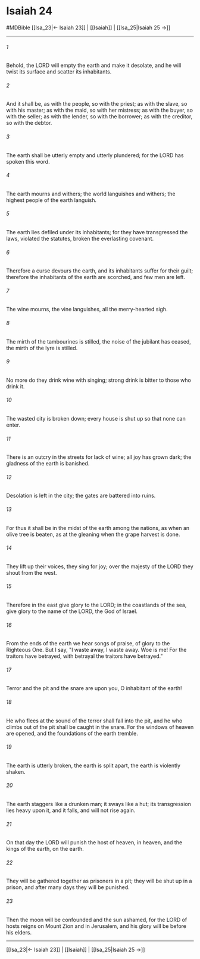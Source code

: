 # Isaiah 24
#MDBible
[[Isa_23|← Isaiah 23]] | [[Isaiah]] | [[Isa_25|Isaiah 25 →]]

***

###### 1 
Behold, the LORD will empty the earth and make it desolate, and he will twist its surface and scatter its inhabitants. 

###### 2 
And it shall be, as with the people, so with the priest; as with the slave, so with his master; as with the maid, so with her mistress; as with the buyer, so with the seller; as with the lender, so with the borrower; as with the creditor, so with the debtor. 

###### 3 
The earth shall be utterly empty and utterly plundered; for the LORD has spoken this word. 

###### 4 
The earth mourns and withers; the world languishes and withers; the highest people of the earth languish. 

###### 5 
The earth lies defiled under its inhabitants; for they have transgressed the laws, violated the statutes, broken the everlasting covenant. 

###### 6 
Therefore a curse devours the earth, and its inhabitants suffer for their guilt; therefore the inhabitants of the earth are scorched, and few men are left. 

###### 7 
The wine mourns, the vine languishes, all the merry-hearted sigh. 

###### 8 
The mirth of the tambourines is stilled, the noise of the jubilant has ceased, the mirth of the lyre is stilled. 

###### 9 
No more do they drink wine with singing; strong drink is bitter to those who drink it. 

###### 10 
The wasted city is broken down; every house is shut up so that none can enter. 

###### 11 
There is an outcry in the streets for lack of wine; all joy has grown dark; the gladness of the earth is banished. 

###### 12 
Desolation is left in the city; the gates are battered into ruins. 

###### 13 
For thus it shall be in the midst of the earth among the nations, as when an olive tree is beaten, as at the gleaning when the grape harvest is done. 

###### 14 
They lift up their voices, they sing for joy; over the majesty of the LORD they shout from the west. 

###### 15 
Therefore in the east give glory to the LORD; in the coastlands of the sea, give glory to the name of the LORD, the God of Israel. 

###### 16 
From the ends of the earth we hear songs of praise, of glory to the Righteous One. But I say, "I waste away, I waste away. Woe is me! For the traitors have betrayed, with betrayal the traitors have betrayed." 

###### 17 
Terror and the pit and the snare are upon you, O inhabitant of the earth! 

###### 18 
He who flees at the sound of the terror shall fall into the pit, and he who climbs out of the pit shall be caught in the snare. For the windows of heaven are opened, and the foundations of the earth tremble. 

###### 19 
The earth is utterly broken, the earth is split apart, the earth is violently shaken. 

###### 20 
The earth staggers like a drunken man; it sways like a hut; its transgression lies heavy upon it, and it falls, and will not rise again. 

###### 21 
On that day the LORD will punish the host of heaven, in heaven, and the kings of the earth, on the earth. 

###### 22 
They will be gathered together as prisoners in a pit; they will be shut up in a prison, and after many days they will be punished. 

###### 23 
Then the moon will be confounded and the sun ashamed, for the LORD of hosts reigns on Mount Zion and in Jerusalem, and his glory will be before his elders. 

***

[[Isa_23|← Isaiah 23]] | [[Isaiah]] | [[Isa_25|Isaiah 25 →]]
